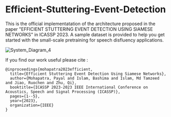 # Efficient-Stuttering-Event-Detection

This is the official implementatation of the architecture proposed in the paper "EFFICIENT STUTTERING EVENT DETECTION USING SIAMESE NETWORKS" in ICASSP 2023.
A sample dataset is provided to help you get started with the small-scale pretraining for speech disfluency applications.



![System_Diagram_4](https://user-images.githubusercontent.com/31245081/235004627-3b33d356-72af-4504-9300-2ec7c063e095.png)


If you find our work useful please cite :

```
@inproceedings{mohapatra2023efficient,
  title={Efficient Stuttering Event Detection Using Siamese Networks},
  author={Mohapatra, Payal and Islam, Bashima and Islam, Md Tamzeed and Jiao, Ruochen and Zhu, Qi},
  booktitle={ICASSP 2023-2023 IEEE International Conference on Acoustics, Speech and Signal Processing (ICASSP)},
  pages={1--5},
  year={2023},
  organization={IEEE}
}
```
